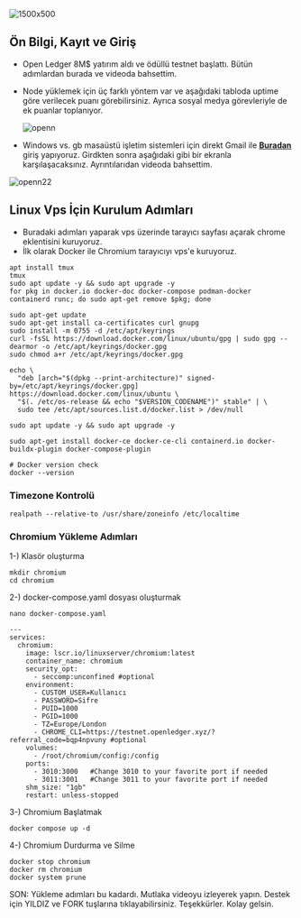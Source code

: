 ![1500x500](https://github.com/user-attachments/assets/f0f32870-8d3c-4205-b3b6-97175338b347)

## Ön Bilgi, Kayıt ve Giriş
- Open Ledger 8M$ yatırım aldı ve ödüllü testnet başlattı. Bütün adımlardan burada ve videoda bahsettim.
- Node yüklemek için üç farklı yöntem var ve aşağıdaki tabloda uptime göre verilecek puanı görebilirsiniz. Ayrıca sosyal medya görevleriyle de ek puanlar toplanıyor.

  ![openn](https://github.com/user-attachments/assets/60e18135-c8cf-4c60-a9b4-03664ad6bde6)

- Windows vs. gb masaüstü işletim sistemleri için direkt Gmail ile **[Buradan](https://testnet.openledger.xyz/?referral_code=bqp4npvuny)** giriş yapıyoruz. Girdkten sonra aşağıdaki gibi bir ekranla karşılaşacaksınız. Ayrıntılarıdan videoda bahsettim.

![openn22](https://github.com/user-attachments/assets/a713ec14-fbdc-4235-bbde-44db2677ecca)

## Linux Vps İçin Kurulum Adımları
- Buradaki adımları yaparak vps üzerinde tarayıcı sayfası açarak chrome eklentisini kuruyoruz.
- İlk olarak Docker ile Chromium tarayıcıyı vps'e kuruyoruz.
```
apt install tmux
tmux
sudo apt update -y && sudo apt upgrade -y
for pkg in docker.io docker-doc docker-compose podman-docker containerd runc; do sudo apt-get remove $pkg; done

sudo apt-get update
sudo apt-get install ca-certificates curl gnupg
sudo install -m 0755 -d /etc/apt/keyrings
curl -fsSL https://download.docker.com/linux/ubuntu/gpg | sudo gpg --dearmor -o /etc/apt/keyrings/docker.gpg
sudo chmod a+r /etc/apt/keyrings/docker.gpg

echo \
  "deb [arch="$(dpkg --print-architecture)" signed-by=/etc/apt/keyrings/docker.gpg] https://download.docker.com/linux/ubuntu \
  "$(. /etc/os-release && echo "$VERSION_CODENAME")" stable" | \
  sudo tee /etc/apt/sources.list.d/docker.list > /dev/null

sudo apt update -y && sudo apt upgrade -y

sudo apt-get install docker-ce docker-ce-cli containerd.io docker-buildx-plugin docker-compose-plugin

# Docker version check
docker --version
```

### Timezone Kontrolü
```
realpath --relative-to /usr/share/zoneinfo /etc/localtime
```

### Chromium Yükleme Adımları

1-) Klasör oluşturma
```
mkdir chromium
cd chromium
```

2-) docker-compose.yaml dosyası oluşturmak
```
nano docker-compose.yaml
```

```
---
services:
  chromium:
    image: lscr.io/linuxserver/chromium:latest
    container_name: chromium
    security_opt:
      - seccomp:unconfined #optional
    environment:
      - CUSTOM_USER=Kullanıcı
      - PASSWORD=Sifre
      - PUID=1000
      - PGID=1000
      - TZ=Europe/London
      - CHROME_CLI=https://testnet.openledger.xyz/?referral_code=bqp4npvuny #optional
    volumes:
      - /root/chromium/config:/config
    ports:
      - 3010:3000   #Change 3010 to your favorite port if needed
      - 3011:3001   #Change 3011 to your favorite port if needed
    shm_size: "1gb"
    restart: unless-stopped
```

3-) Chromium Başlatmak
```
docker compose up -d
```

4-) Chromium Durdurma ve Silme
```
docker stop chromium
docker rm chromium
docker system prune
```

SON: Yükleme adımları bu kadardı. Mutlaka videoyu izleyerek yapın. Destek için YILDIZ ve FORK tuşlarına tıklayabilirsiniz. Teşekkürler. Kolay gelsin.

